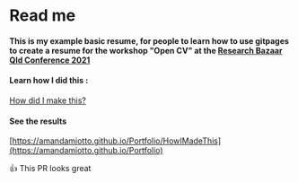 # Read me

#### This is my example basic resume, for people to learn how to use gitpages to create a resume for the workshop "Open CV" at the [Research Bazaar Qld Conference 2021](https://resbaz.github.io/resbaz2021qld/)

#### Learn how I did this :
[How did I make this?](https://amandamiotto.github.io/Portfolio/HowIMadeThis)

#### See the results
[https://amandamiotto.github.io/Portfolio/HowIMadeThis](https://amandamiotto.github.io/Portfolio)

:+1: This PR looks great 

